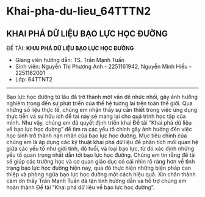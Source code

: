 # Khai-pha-du-lieu_64TTTN2
KHAI PHÁ DỮ LIỆU BẠO LỰC HỌC ĐƯỜNG
---
ĐỀ TÀI:
**KHAI PHÁ DỮ LIỆU BẠO LỰC HỌC ĐƯỜNG**
- Giảng viên hướng dẫn: TS. Trần Mạnh Tuấn
- Sinh viên: Nguyễn Thị Phương Anh - 2251161942, Nguyễn Minh Hiếu - 2251162001
- Lớp: 64TTNT2
---
Bạo lực học đường từ lâu đã trở thành một vấn đề nhức nhối, gây ảnh hưởng nghiêm trọng đến sự phát triển của thế hệ tương lai trên toàn thế giới. Qua những số liệu thực tế, chúng em nhận thấy sự cần thiết trong việc ứng dụng thực tiễn và sự hữu ích đề tài này sẽ mang lại cho quá trình học tập của mình. Như vậy, chúng em đã quyết định triển khai Đề tài “Khai phá dữ liệu về bạo lực học đường” để tìm ra các yếu tố chính gây ảnh hưởng đến việc học sinh trở thành nạn nhân của bạo lực học đường.
Mục tiêu chính của chúng em là áp dụng các kỹ thuật khai phá dữ liệu để phân tích mối quan hệ giữa các yếu tố như giới tính, độ tuổi, và loại bạo lực, từ đó xác định những yếu tố quan trọng nhất dẫn tới bạo lực học đường.
Chúng em tin rằng đề tài sẽ giúp các trường học và cơ quan giáo dục có cái nhìn rõ ràng hơn về tình trạng bạo lực học đường hiện nay, qua đó thực hiện những biện pháp can thiệp và phòng ngừa bạo lực học đường một cách hiệu quả.
Xin chân thành cảm ơn thầy Trần Mạnh Tuấn đã tận tình hướng dẫn và hỗ trợ chúng em hoàn thành Đề tài “Khai phá dữ liệu về bạo lực học đường”.

